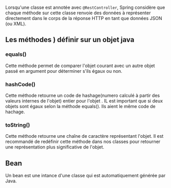 Lorsqu'une classe est annotée avec `@RestController`, 
Spring considère que chaque méthode sur cette classe 
renvoie des données à représenter directement dans le 
corps de la réponse HTTP en tant que données JSON (ou XML).

## Les méthodes ) définir sur un objet java

### equals()
Cette méthode permet de comparer l'objet courant avec un autre
objet passé en argument pour déterminer s'ils égaux ou non.

### hashCode()
Cette méthode retourne un code de hashage(numero calculé à partir
des valeurs internes de l'objet) entier pour l'objet . IL est 
important que si deux objets sont égaux selon la méthode equals().
Ils aient le même code de hachage.

### toString()
Cette méthode retourne une chaîne de caractère représentant
l'objet. Il est recommandé de redéfinir cette méthode dans nos
classes pour retourner une représentation plus significative de l'objet.

## Bean
Un bean est une intance d'une classe qui est automatiquement générée par Java.